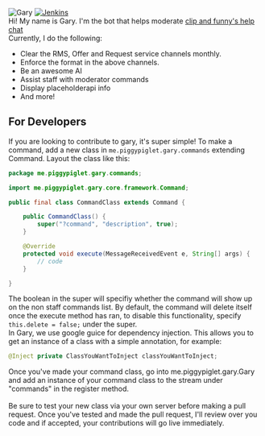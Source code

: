 ![Gary](https://garys.life/Gary2.png)
[![Jenkins](https://img.shields.io/jenkins/s/https/jenkins.qa.ubuntu.com/view/Precise/view/All%20Precise/job/precise-desktop-amd64_default.svg)](https://ci.piggypiglet.me/job/Gary/)<br/>
Hi! My name is Gary. I'm the bot that helps moderate [clip and funny's help chat](https://testplugins.com/discord)<br/>Currently, I do the following:
* Clear the RMS, Offer and Request service channels monthly.
* Enforce the format in the above channels.
* Be an awesome AI
* Assist staff with moderator commands
* Display placeholderapi info
* And more!

## For Developers
If you are looking to contribute to gary, it's super simple! To make a command, add a new class in `me.piggypiglet.gary.commands` extending Command. Layout the class like this:
```java
package me.piggypiglet.gary.commands;

import me.piggypiglet.gary.core.framework.Command;

public final class CommandClass extends Command {

    public CommandClass() {
        super("?command", "description", true);
    }

    @Override
    protected void execute(MessageReceivedEvent e, String[] args) {
        // code
    }

}
```
The boolean in the super will specifiy whether the command will show up on the non staff commands list. By default, the command will delete itself once the execute method has ran, to disable this functionality, specify `this.delete = false;` under the super.<br/>
In Gary, we use google guice for dependency injection. This allows you to get an instance of a class with a simple annotation, for example:
```java
@Inject private ClassYouWantToInject classYouWantToInject;
```
Once you've made your command class, go into me.piggypiglet.gary.Gary and add an instance of your command class to the stream under "commands" in the register method.<br/><br/>Be sure to test your new class via your own server before making a pull request. Once you've tested and made the pull request, I'll review over you code and if accepted, your contributions will go live immediately.